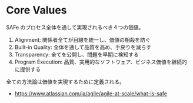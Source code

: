 # Core Values

SAFe のプロセス全体を通して実現されるべき４つの価値。

1. Alignment: 関係者全てが目線を統一し、価値の相殺を防ぐ
2. Built-in Quality: 全体を通して品質を高め、手戻りを減らす
3. Transparency: 全てを公開し、問題を早期に検知する
4. Program Execution: 品質、実用的なソフトウェア、ビジネス価値を継続的に提供する

全ての方法論は価値を実現するために定義される。

- https://www.atlassian.com/ja/agile/agile-at-scale/what-is-safe
